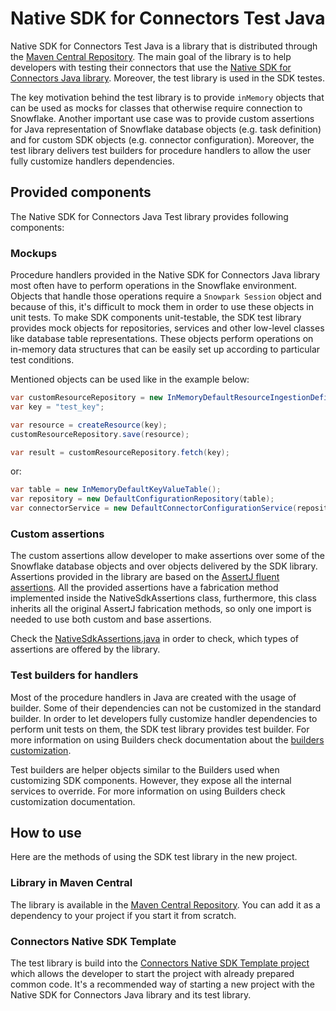 # Native SDK for Connectors Test Java

Native SDK for Connectors Test Java is a library that is distributed through the [Maven Central Repository][SDK Test in Maven Central].
The main goal of the library is to help developers with testing their connectors that use the [Native SDK for Connectors
Java library][Native SDK for Connectors Java path]. Moreover, the test library is used in the SDK testes.

The key motivation behind the test library is to provide `inMemory` objects that can be used as mocks for classes that
otherwise require connection to Snowflake. Another important use case was to provide custom assertions for Java
representation of Snowflake database objects (e.g. task definition) and for custom SDK objects (e.g. connector
configuration). Moreover, the test library delivers test builders for procedure handlers to allow the user fully
customize handlers dependencies.

## Provided components

The Native SDK for Connectors Java Test library provides following components:

### Mockups

Procedure handlers provided in the Native SDK for Connectors Java library most often have to perform operations in the
Snowflake environment. Objects that handle those operations require a `Snowpark Session` object and because of this, it's
difficult to mock them in order to use these objects in unit tests. To make SDK components unit-testable, the SDK test
library provides mock objects for repositories, services and other low-level classes like database table representations.
These objects perform operations on in-memory data structures that can be easily set up according to particular test
conditions.

Mentioned objects can be used like in the example below:

```java
var customResourceRepository = new InMemoryDefaultResourceIngestionDefinitionRepository();
var key = "test_key";

var resource = createResource(key);
customResourceRepository.save(resource);

var result = customResourceRepository.fetch(key);
```

or:

```java
var table = new InMemoryDefaultKeyValueTable();
var repository = new DefaultConfigurationRepository(table);
var connectorService = new DefaultConnectorConfigurationService(repository);
```

### Custom assertions

The custom assertions allow developer to make assertions over some of the Snowflake database objects and over objects
delivered by the SDK library. Assertions provided in the library are based on the [AssertJ fluent assertions][AssertJ fluent assertions doc].
All the provided assertions have a fabrication method implemented inside the NativeSdkAssertions class, furthermore,
this class inherits all the original AssertJ fabrication methods, so only one import is needed to use both custom and
base assertions.

Check the [NativeSdkAssertions.java][NativeSdkAssertions.java path] in order to check, which types of assertions are
offered by the library.

### Test builders for handlers

Most of the procedure handlers in Java are created with the usage of builder. Some of their dependencies can not be customized
in the standard builder. In order to let developers fully customize handler dependencies to perform unit tests on them,
the SDK test library provides test builder. For more information on using Builders check documentation about the
[builders customization][Builders customization docs].

Test builders are helper objects similar to the Builders used when customizing SDK components. However, they expose all
the internal services to override. For more information on using Builders check customization documentation.

## How to use

Here are the methods of using the SDK test library in the new project.

### Library in Maven Central

The library is available in the [Maven Central Repository][SDK Test in Maven Central]. You can add it as a dependency to
your project if you start it from scratch.

### Connectors Native SDK Template

The test library is build into the [Connectors Native SDK Template project][Connectors Native SDK Template path] which
allows the developer to start the project with already prepared common code. It's a recommended way of starting a new
project with the Native SDK for Connectors Java library and its test library.


[SDK Test in Maven Central]: https://central.sonatype.com/artifact/com.snowflake/connectors-native-sdk-test
[AssertJ fluent assertions doc]: https://assertj.github.io/doc/
[Builders customization docs]: https://docs.snowflake.com/en/developer-guide/native-apps/connector-sdk/using/sproc_and_handlers_customization

[Native SDK for Connectors Java path]: ../connectors-native-sdk-java
[NativeSdkAssertions.java path]: src/main/java/com/snowflake/connectors/common/assertions/NativeSdkAssertions.java
[Connectors Native SDK Template path]: ../templates/connectors-native-sdk-template
